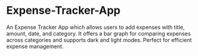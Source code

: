 # Expense-Tracker-App
An Expense Tracker App which allows users to  add expenses with title, amount, date, and category. It offers a bar graph for comparing expenses across categories and supports dark and light modes. Perfect for efficient expense management.
